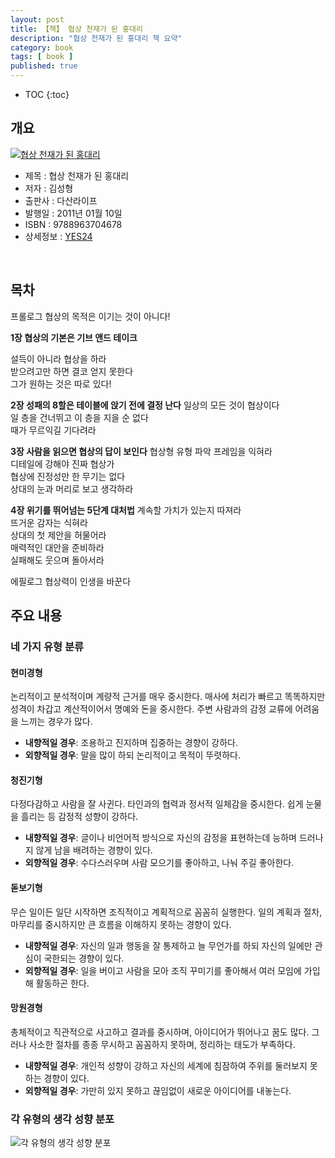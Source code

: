 ```yaml
---
layout: post
title: 【책】 협상 천재가 된 홍대리
description: "협상 천재가 된 홍대리 책 요약"
category: book
tags: [ book ]
published: true
---
```


* TOC
{:toc}

## 개요

[![협상 천재가 된 홍대리](http://lh3.googleusercontent.com/-qnuoqB_hXp4/VVbsuAdy3zI/AAAAAAABr7I/YIpzRsc-rXA/s100/%2525ED%252598%252591%2525EC%252583%252581%2525EC%2525B2%25259C%2525EC%25259E%2525AC%252520%2525ED%252599%25258D%2525EB%25258C%252580%2525EB%2525A6%2525AC.jpg)](http://lh3.googleusercontent.com/-qnuoqB_hXp4/VVbsuAdy3zI/AAAAAAABr7I/YIpzRsc-rXA/s0/%2525ED%252598%252591%2525EC%252583%252581%2525EC%2525B2%25259C%2525EC%25259E%2525AC%252520%2525ED%252599%25258D%2525EB%25258C%252580%2525EB%2525A6%2525AC.jpg)

- 제목 : 협상 천재가 된 홍대리
- 저자 : 김성형
- 출판사 : 다산라이프
- 발행일 : 2011년 01월 10일
- ISBN : 9788963704678
- 상세정보 : [YES24](http://www.yes24.com/24/goods/4556897)

<br />


## 목차

프롤로그 협상의 목적은 이기는 것이 아니다!

**1장 협상의 기본은 기브 앤드 테이크**

설득이 아니라 협상을 하라    
받으려고만 하면 결코 얻지 못한다     
그가 원하는 것은 따로 있다!      

**2장 성패의 8할은 테이블에 앉기 전에 결정 난다**
일상의 모든 것이 협상이다     
일 층을 건너뛰고 이 층을 지을 순 없다    
때가 무르익길 기다려라      

**3장 사람을 읽으면 협상의 답이 보인다**
협상형 유형 파악 프레임을 익혀라     
디테일에 강해야 진짜 협상가    
협상에 진정성만 한 무기는 없다    
상대의 눈과 머리로 보고 생각하라    

**4장 위기를 뛰어넘는 5단계 대처법**
계속할 가치가 있는지 따져라    
뜨거운 감자는 식혀라    
상대의 첫 제안을 허물어라    
매력적인 대안을 준비하라     
실패해도 웃으며 돌아서라     

에필로그 협상력이 인생을 바꾼다



## 주요 내용

### 네 가지 유형 분류

#### 현미경형

논리적이고 분석적이며 계량적 근거를 매우 중시한다. 매사에 처리가 빠르고 똑똑하지만 성격이 차갑고 계산적이어서 명예와 돈을 중시한다. 주변 사람과의 감정 교류에 어려움을 느끼는 경우가 많다.

- **내향적일 경우**: 조용하고 진지하며 집중하는 경향이 강하다.
- **외향적일 경우**: 말을 많이 하되 논리적이고 목적이 뚜렷하다.


#### 청진기형

다정다감하고 사람을 잘 사귄다. 타인과의 협력과 정서적 일체감을 중시한다. 쉽게 눈물을 흘리는 등 감정적 성향이 강하다.

- **내향적일 경우**: 글이나 비언어적 방식으로 자신의 감정을 표현하는데 능하며 드러나지 않게 남을 배려하는 경향이 있다.
- **외향적일 경우**: 수다스러우며 사람 모으기를 좋아하고, 나눠 주길 좋아한다.


#### 돋보기형

무슨 일이든 일단 시작하면 조직적이고 계획적으로 꼼꼼히 실행한다. 일의 계획과 절차, 마무리를 중시하지만 큰 흐름을 이해하지 못하는 경향이 있다.

- **내향적일 경우**: 자신의 일과 행동을 잘 통제하고 늘 무언가를 하되 자신의 일에만 관심이 국한되는 경향이 있다.
- **외향적일 경우**: 일을 버이고 사람을 모아 조직 꾸미기를 좋아해서 여러 모임에 가입해 활동하곤 한다.


#### 망원경형

총체적이고 직관적으로 사고하고 결과를 중시하며, 아이디어가 뛰어나고 꿈도 많다. 그러나 사소한 절차를 종종 무시하고 꼼꼼하지 못하며, 정리하는 태도가 부족하다.

- **내향적일 경우**: 개인적 성향이 강하고 자신의 세계에 침잠하여 주위를 둘러보지 못하는 경향이 있다.
- **외향적일 경우**: 가만히 있지 못하고 끊임없이 새로운 아이디어를 내놓는다.




### 각 유형의 생각 성향 분포

![각 유형의 생각 성향 분포](https://lh3.googleusercontent.com/-C52V44gRbbI/VVbyNa-B7XI/AAAAAAABr7Y/2-fjf7ed9BA/s0/human-case.png)

